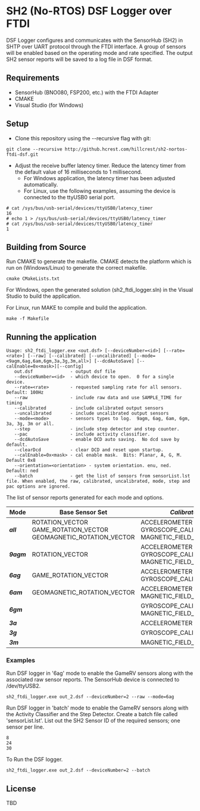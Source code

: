# SH2 (No-RTOS) DSF Logger over FTDI 

DSF Logger configures and communicates with the SensorHub (SH2) in SHTP over UART protocol through the FTDI interface. A group of sensors will be enabled based on the operating mode and rate specified. 
The output SH2 sensor reports will be saved to a log file in DSF format.

## Requirements

* SensorHub (BNO080, FSP200, etc.) with the FTDI Adapter 
* CMAKE 
* Visual Studio (for Windows) 

## Setup

* Clone this repository using the --recursive flag with git:
```
git clone --recursive http://github.hcrest.com/hillcrest/sh2-nortos-ftdi-dsf.git
```

* Adjust the receive buffer latency timer. Reduce the latency timer from the default value of 16 milliseconds to 1 millisecond. 
  * For Windows application, the latency timer has been adjusted automatically. 
  * For Linux, use the following examples, assuming the device is connected to the ttyUSB0 serial port.
```
# cat /sys/bus/usb-serial/devices/ttyUSB0/latency_timer
16
# echo 1 > /sys/bus/usb-serial/devices/ttyUSB0/latency_timer
# cat /sys/bus/usb-serial/devices/ttyUSB0/latency_timer
1
```

## Building from Source

Run CMAKE to generate the makefile. CMAKE detects the platform which is run on (Windows/Linux) to generate the correct makefile.
```
cmake CMakeLists.txt
```

For Windows, open the generated solution (sh2_ftdi_logger.sln) in the Visual Studio to build the application.

For Linux, run MAKE to compile and build the application.
```
make -f Makefile
```

## Running the application
```
Usage: sh2_ftdi_logger.exe <out.dsf> [--deviceNumber=<id>] [--rate=<rate>] [--raw] [--calibrated] [--uncalibrated] [--mode=<9agm,6ag,6am,6gm,3a,3g,3m,all>] [--dcdAutoSave] [--calEnable=0x<mask>][--config]
   out.dsf              - output dsf file
   --deviceNumber=<id>  - which device to open.  0 for a single device.
   --rate=<rate>        - requested sampling rate for all sensors.  Default: 100Hz
   --raw                - include raw data and use SAMPLE_TIME for timing
   --calibrated         - include calibrated output sensors
   --uncalibrated       - include uncalibrated output sensors
   --mode=<mode>        - sensors types to log.  9agm, 6ag, 6am, 6gm, 3a, 3g, 3m or all.
   --step               - include step detector and step counter.
   --pac                - include activity classifier.
   --dcdAutoSave        - enable DCD auto saving.  No dcd save by default.
   --clearDcd           - clear DCD and reset upon startup.
   --calEnable=0x<mask> - cal enable mask.  Bits: Planar, A, G, M.  Default 0x8
   --orientation=<orientation> - system orientation. enu, ned. Default: ned
   --batch              - get the list of sensors from sensorList.lst file. When enabled, the raw, calibrated, uncalibrated, mode, step and pac options are ignored. 
```

The list of sensor reports generated for each mode and options.

| Mode | Base Sensor Set | _Calibrated_ | _Uncalibrated_ | _Raw_ |
|---| --- | --- | --- | --- |
| **_all_** | ROTATION_VECTOR <br/> GAME_ROTATION_VECTOR <br/> GEOMAGNETIC_ROTATION_VECTOR | ACCELEROMETER <br/> GYROSCOPE_CALIBRATED <br/> MAGNETIC_FIELD_CALIBRATED | GYROSCOPE_UNCALIBRATED <br/> MAGNETIC_FIELD_UNCALIBRATED | RAW_ACCELEROMETER <br/> RAW_GYROSCOPE <br/> RAW_MAGNETOMETER |
| **_9agm_** | ROTATION_VECTOR  | ACCELEROMETER <br/> GYROSCOPE_CALIBRATED <br/> MAGNETIC_FIELD_CALIBRATED | GYROSCOPE_UNCALIBRATED <br/> MAGNETIC_FIELD_UNCALIBRATED | RAW_ACCELEROMETER <br/> RAW_GYROSCOPE <br/> RAW_MAGNETOMETER |
| **_6ag_** | GAME_ROTATION_VECTOR | ACCELEROMETER <br/> GYROSCOPE_CALIBRATED | GYROSCOPE_UNCALIBRATED | RAW_ACCELEROMETER <br/> RAW_GYROSCOPE |
| **_6am_** | GEOMAGNETIC_ROTATION_VECTOR | ACCELEROMETER <br/> MAGNETIC_FIELD_CALIBRATED | MAGNETIC_FIELD_UNCALIBRATED | RAW_ACCELEROMETER <br/> RAW_MAGNETOMETER |
| **_6gm_** |  | GYROSCOPE_CALIBRATED <br/> MAGNETIC_FIELD_CALIBRATED | GYROSCOPE_UNCALIBRATED <br/> MAGNETIC_FIELD_UNCALIBRATED | RAW_GYROSCOPE <br/> RAW_MAGNETOMETER |
| **_3a_** | | ACCELEROMETER | | RAW_ACCELEROMETER |
| **_3g_** | | GYROSCOPE_CALIBRATED | GYROSCOPE_UNCALIBRATED | RAW_GYROSCOPE |
| **_3m_** | | MAGNETIC_FIELD_CALIBRATED | MAGNETIC_FIELD_UNCALIBRATED | RAW_MAGNETOMETER |

### Examples 

Run DSF logger in '6ag' mode to enable the GameRV sensors along with the associated raw sensor reports. 
The SensorHub device is connected to /dev/ttyUSB2.

```
sh2_ftdi_logger.exe out_2.dsf --deviceNumber=2 --raw --mode=6ag
```


Run DSF logger in 'batch' mode to enable the GameRV sensors along with the Activity Classifier and the Step Detector. Create a batch file called 'sensorList.lst'. List out the SH2 Sensor ID of the required sensors; one sensor per line.
```
8
24
30
```

To Run the DSF logger.
```
sh2_ftdi_logger.exe out_2.dsf --deviceNumber=2 --batch
```

## License

TBD
